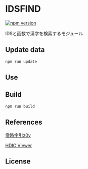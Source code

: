 
# IDSFIND

[![npm version](https://badge.fury.io/js/idsfind.svg)](https://badge.fury.io/js/idsfind)

IDSと画数で漢字を検索するモジュール



## Update data
```bash
npm run update
```


## Use



## Build
```bash
npm run build
```


## References
[零時字引z0y](https://github.com/g0v/z0y)

[HDIC Viewer](https://hdic2.let.hokudai.ac.jp)

## License
